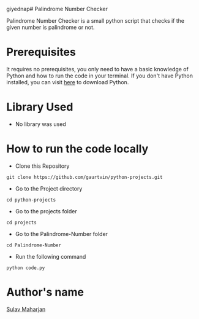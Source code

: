 giyednap# Palindrome Number Checker

Palindrome Number Checker is a small python script that checks if the given number is  palindrome or not.

# Prerequisites

It requires no prerequisites, you only need to have a basic knowledge of Python and how to run the code in your terminal. If you don't have Python installed, you can visit [here](https://www.python.org/downloads/) to download Python.

# Library Used

* No library was used

# How to run the code locally

- Clone this Repository

```
git clone https://github.com/gaurtvin/python-projects.git
```

- Go to the Project directory

```
cd python-projects
```

- Go to the projects folder

```
cd projects
```

- Go to the Palindrome-Number folder

```
cd Palindrome-Number
```

- Run the following command

```
python code.py
```


# Author's name

[Sulav Maharjan](https://github.com/sulavmhrzn)